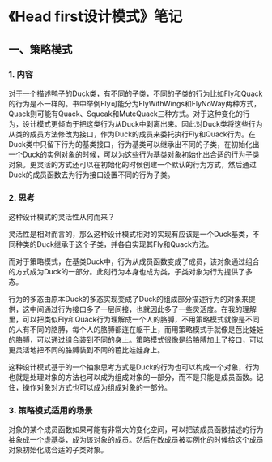 # 《Head first设计模式》笔记

## 一、策略模式

### 1. 内容

对于一个描述鸭子的Duck类，有不同的子类，不同的子类的行为比如Fly和Quack的行为是不一样的。书中举例Fly可能分为FlyWithWings和FlyNoWay两种方式，Quack则可能有Quack、Squeak和MuteQuack三种方式。对于这种变化的行为，设计模式更倾向于把这类行为从Duck中剥离出来。因此对Duck类将这些行为从类的成员方法修改为接口，作为Duck的成员来委托执行Fly和Quack行为。在Duck类中只留下行为的基类接口，行为基类可以继承出不同的子类，在初始化出一个Duck的实例对象的时候，可以为这些行为基类对象初始化出合适的行为子类对象。更灵活的方式还可以在初始化的时候创建一个默认的行为方式，然后通过Duck的成员函数去为行为接口设置不同的行为子类。

### 2. 思考

这种设计模式的灵活性从何而来？

灵活性是相对而言的，那么这种设计模式相对的实现有应该是一个Duck基类，不同种类的Duck继承于这个子类，并各自实现其Fly和Quack方法。

而对于策略模式，在基类Duck中，行为从成员函数变成了成员，该对象通过组合的方式成为Duck的一部分。此刻行为本身也成为类，子类对象为行为提供了多态。

行为的多态由原本Duck的多态实现变成了Duck的组成部分描述行为的对象来提供，这中间通过行为接口多了一层间接，也就因此多了一些灵活度。在我的理解里，可以把类似Fly和Quack行为理解成一个人的胳膊，不用策略模式就像是不同的人有不同的胳膊，每个人的胳膊都连在躯干上，而用策略模式手就像是芭比娃娃的胳膊，可以通过组合装到不同的身上。策略模式很像是给胳膊加上了接口，可以更灵活地把不同的胳膊装到不同的芭比娃娃身上。

这种设计模式基于的一个抽象思考方式是Duck的行为也可以构成一个对象，行为也就是处理对象的方法也可以成为组成对象的一部分，而不是只能是成员函数。记住，操作对象对方式也可以成为组成对象的一部分。

### 3. 策略模式适用的场景

对象的某个成员函数如果可能有非常大的变化空间，可以把该成员函数描述的行为抽象成一个虚基类，成为该对象的成员。然后在改成员被实例化的时候给这个成员对象初始化成合适的子类对象。

